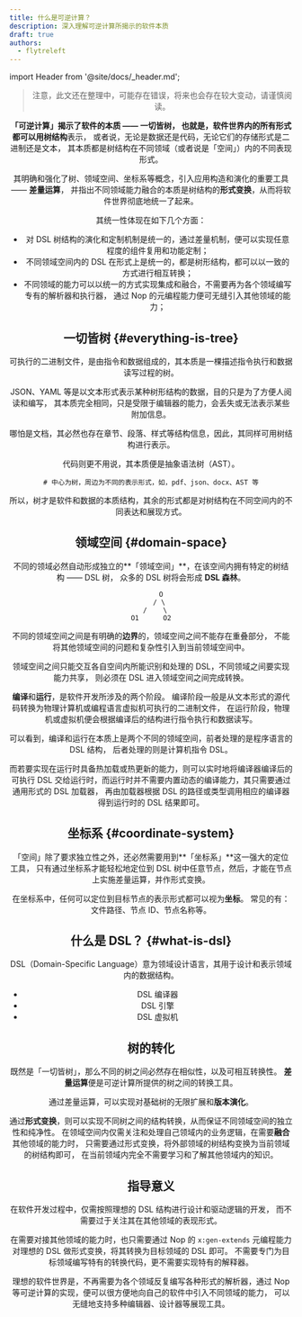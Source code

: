 ```yaml
---
title: 什么是可逆计算？
description: 深入理解可逆计算所揭示的软件本质
draft: true
authors:
  - flytreleft
---
```


import Header from '@site/docs/\_header.md';

<Header />

> 注意，此文还在整理中，可能存在错误，将来也会存在较大变动，请谨慎阅读。


**「可逆计算」**揭示了软件的本质 —— **一切皆树**，
也就是，软件世界内的所有形式都可以用**树结构**表示，
或者说，无论是数据还是代码，无论它们的存储形式是二进制还是文本，
其本质都是树结构在不同领域（或者说是「空间」）内的不同表现形式。

其明确和强化了树、领域空间、坐标系等概念，引入应用构造和演化的重要工具 —— **差量运算**，
并指出不同领域能力融合的本质是树结构的**形式变换**，从而将软件世界彻底地统一了起来。

其统一性体现在如下几个方面：

- 对 DSL 树结构的演化和定制机制是统一的，通过差量机制，便可以实现任意程度的组件复用和功能定制；
- 不同领域空间内的 DSL 在形式上是统一的，都是树形结构，都可以以一致的方式进行相互转换；
- 不同领域的能力可以以统一的方式实现集成和融合，不需要再为各个领域编写专有的解析器和执行器，
  通过 Nop 的元编程能力便可无缝引入其他领域的能力；

## 一切皆树 {#everything-is-tree}

可执行的二进制文件，是由指令和数据组成的，其本质是一棵描述指令执行和数据读写过程的树。

JSON、YAML 等是以文本形式表示某种树形结构的数据，目的只是为了方便人阅读和编写，
其本质完全相同，只是受限于编辑器的能力，会丢失或无法表示某些附加信息。

哪怕是文档，其必然也存在章节、段落、样式等结构信息，因此，其同样可用树结构进行表示。

代码则更不用说，其本质便是抽象语法树（AST）。

```
# 中心为树，周边为不同的表示形式，如，pdf、json、docx、AST 等
```

所以，树才是软件和数据的本质结构，其余的形式都是对树结构在不同空间内的不同表达和展现方式。

## 领域空间 {#domain-space}

不同的领域必然自动形成独立的**「领域空间」**，在该空间内拥有特定的树结构 —— DSL 树，
众多的 DSL 树将会形成 **DSL 森林**。

```
     O
    / \
  /    \
O1      O2
```

不同的领域空间之间是有明确的**边界**的，领域空间之间不能存在重叠部分，
不能将其他领域空间的问题和复杂性引入到当前领域空间中。

领域空间之间只能交互各自空间内所能识别和处理的 DSL，不同领域之间要实现能力共享，
则必须在 DSL 进入领域空间之间完成转换。

**编译**和**运行**，是软件开发所涉及的两个阶段。
编译阶段一般是从文本形式的源代码转换为物理计算机或编程语言虚拟机可执行的二进制文件，
在运行阶段，物理机或虚拟机便会根据编译后的结构进行指令执行和数据读写。

可以看到，编译和运行在本质上是两个不同的领域空间，前者处理的是程序语言的 DSL 结构，
后者处理的则是计算机指令 DSL。

而若要实现在运行时具备热加载或热更新的能力，则可以实时地将编译器编译后的可执行 DSL
交给运行时，而运行时并不需要内置动态的编译能力，其只需要通过通用形式的 DSL 加载器，
再由加载器根据 DSL 的路径或类型调用相应的编译器得到运行时的 DSL 结果即可。

## 坐标系 {#coordinate-system}

「空间」除了要求独立性之外，还必然需要用到**「坐标系」**这一强大的定位工具，
只有通过坐标系才能轻松地定位到 DSL 树中任意节点，然后，才能在节点上实施差量运算，并作形式变换。

在坐标系中，任何可以定位到目标节点的表示形式都可以视为**坐标**。
常见的有：文件路径、节点 ID、节点名称等。

## 什么是 DSL？ {#what-is-dsl}

DSL（Domain-Specific Language）意为领域设计语言，其用于设计和表示领域内的数据结构。

- DSL 编译器
- DSL 引擎
- DSL 虚拟机

## 树的转化

既然是「一切皆树」，那么不同的树之间必然存在相似性，以及可相互转换性。
**差量运算**便是可逆计算所提供的树之间的转换工具。

通过差量运算，可以实现对基础树的无限扩展和**版本演化**。

通过**形式变换**，则可以实现不同树之间的结构转换，从而保证不同领域空间的独立性和纯净性。
在领域空间内仅需关注和处理自己领域内的业务逻辑，在需要**融合**其他领域的能力时，
只需要通过形式变换，将外部领域的树结构变换为当前领域的树结构即可，
在当前领域内完全不需要学习和了解其他领域内的知识。

## 指导意义

在软件开发过程中，仅需按照理想的 DSL 结构进行设计和驱动逻辑的开发，
而不需要过于关注其在其他领域的表现形式。

在需要对接其他领域的能力时，也只需要通过 Nop 的 `x:gen-extends`
元编程能力对理想的 DSL 做形式变换，将其转换为目标领域的 DSL 即可。
不需要专门为目标领域编写特有的转换代码，更不需要实现特有的解释器。

理想的软件世界是，不再需要为各个领域反复编写各种形式的解析器，通过
Nop 等可逆计算的实现，便可以很方便地向自己的软件中引入不同领域的能力，
可以无缝地支持多种编辑器、设计器等展现工具。
